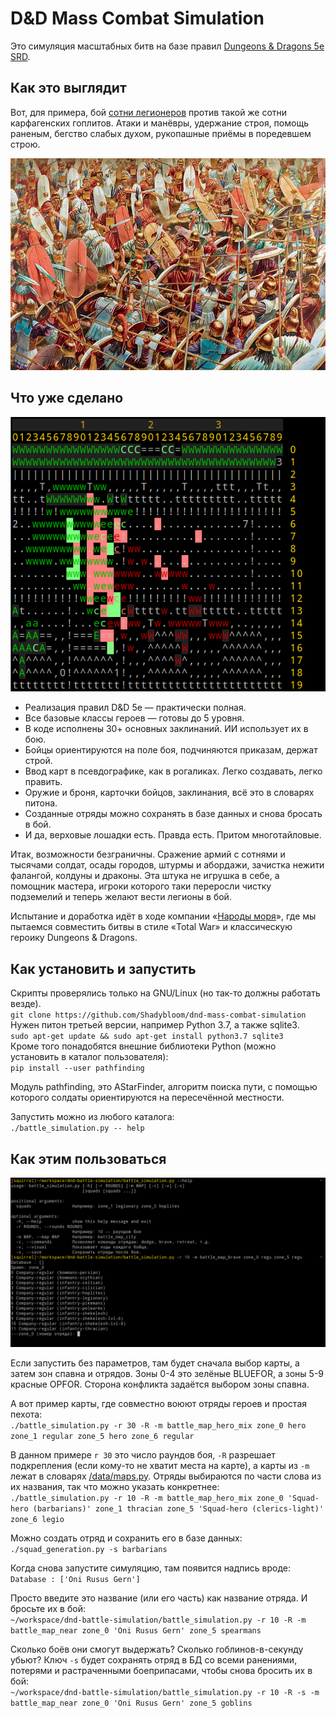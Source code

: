 # D&D Mass Combat Simulation

Это симуляция масштабных битв на базе правил [Dungeons & Dragons 5e SRD](https://www.dandwiki.com/wiki/5e_SRD:System_Reference_Document).

## Как это выглядит

Вот, для примера, бой [сотни легионеров](/video/legionary-vs-hoplites.mp4) против такой же сотни карфагенских гоплитов. Атаки и манёвры, удержание строя, помощь раненым, бегство слабых духом, рукопашные приёмы в поредевшем строю.

![Битва при Заме](/images/legio-vs-cartagos-goplites-Zama2.jpg)

## Что уже сделано

![Няши vs злодеи](/images/battle-3.png)  

- Реализация правил D&D 5e — практически полная.
- Все базовые классы героев — готовы до 5 уровня.
- В коде исполнены 30+ основных заклинаний. ИИ использует их в бою.
- Бойцы ориентируются на поле боя, подчиняются приказам, держат строй.
- Ввод карт в псевдографике, как в рогаликах. Легко создавать, легко править.
- Оружие и броня, карточки бойцов, заклинания, всё это в словарях питона.
- Созданные отряды можно сохранять в базе данных и снова бросать в бой.
- И да, верховые лошадки есть. Правда есть. Притом многотайловые.

Итак, возможности безграничны. Сражение армий с сотнями и тысячами солдат, осады городов, штурмы и абордажи, зачистка нежити фалангой, колдуны и драконы. Эта штука не игрушка в себе, а помощник мастера, игроки которого таки переросли чистку подземелий и теперь желают вести легионы в бой.

Испытание и доработка идёт в ходе компании «[Народы моря](https://github.com/Shadybloom/sea-tribes)», где мы пытаемся совместить битвы в стиле «Total War» и классическую героику Dungeons & Dragons.

## Как установить и запустить

Скрипты проверялись только на GNU/Linux (но так-то должны работать везде).  
`git clone https://github.com/Shadybloom/dnd-mass-combat-simulation`  
Нужен питон третьей версии, например Python 3.7, а также sqlite3.  
`sudo apt-get update && sudo apt-get install python3.7 sqlite3`  
Кроме того понадобятся внешние библиотеки Python (можно установить в каталог пользователя):  
`pip install --user pathfinding`  

Модуль pathfinding, это AStarFinder, алгоритм поиска пути, с помощью которого солдаты ориентируются на пересечённой местности.

Запустить можно из любого каталога:  
`./battle_simulation.py -- help`

## Как этим пользоваться

![Пример запуска](/images/simulation.png)

Если запустить без параметров, там будет сначала выбор карты, а затем зон спавна и отрядов. Зоны 0-4 это зелёные BLUEFOR, а зоны 5-9 красные OPFOR. Сторона конфликта задаётся выбором зоны спавна.  

А вот пример карты, где совместно воюют отряды героев и простая пехота:  
`./battle_simulation.py -r 30 -R -m battle_map_hero_mix zone_0 hero zone_1 regular zone_5 hero zone_6 regular`

В данном примере `r 30` это число раундов боя, `-R` разрешает подкрепления (если кому-то не хватит места на карте), а карты из `-m` лежат в словарях [/data/maps.py](/data/maps.py). Отряды выбираются по части слова из их названия, так что можно указать конкретнее:  
`./battle_simulation.py -r 10 -R -m battle_map_hero_mix zone_0 'Squad-hero (barbarians)' zone_1 thracian zone_5 'Squad-hero (clerics-light)' zone_6 legio`

Можно создать отряд и сохранить его в базе данных:  
`./squad_generation.py -s barbarians`

Когда снова запустите симуляцию, там появится надпись вроде:  
`Database : ['Oni Rusus Gern']`

Просто введите это название (или его часть) как название отряда. И бросьте их в бой:  
`~/workspace/dnd-battle-simulation/battle_simulation.py -r 10 -R -m battle_map_near zone_0 'Oni Rusus Gern' zone_5 spearmans`

Сколько боёв они смогут выдержать? Сколько гоблинов-в-секунду убьют? Ключ `-s` будет сохранять отряд в БД со всеми ранениями, потерями и растраченными боеприпасами, чтобы снова бросить их в бой:  
`~/workspace/dnd-battle-simulation/battle_simulation.py -r 10 -R -s -m battle_map_near zone_0 'Oni Rusus Gern' zone_5 goblins`
